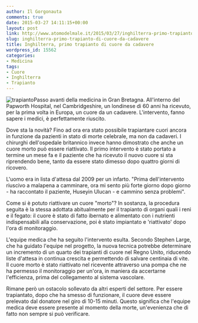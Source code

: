 ```yaml
---
author: Il Gorgonauta
comments: true
date: 2015-03-27 14:11:15+00:00
layout: post
link: http://www.atomodelmale.it/2015/03/27/inghilterra-primo-trapianto-di-cuore-da-cadavere/
slug: inghilterra-primo-trapianto-di-cuore-da-cadavere
title: Inghilterra, primo trapianto di cuore da cadavere
wordpress_id: 15562
categories:
- Medicina
tags:
- Cuore
- Inghilterra
- Trapianto
---
```


![trapianto](http://www.atomodelmale.it/wp-content/uploads/2015/03/trapianto-300x200.jpg)Passo avanti della medicina in Gran Bretagna. All'interno del Papworth Hospital, nel Cambridgeshire, un londinese di 60 anni ha ricevuto, per la prima volta in Europa, un cuore da un cadavere. L'intervento, fanno sapere i medici, è perfettamente riuscito.

Dove sta la novità? Fino ad ora era stato possibile trapiantare cuori ancora in funzione da pazienti in stato di morte celebrale, ma non da cadaveri. I chirurghi dell'ospedale britannico invece hanno dimostrato che anche un cuore morto può essere riattivato. Il primo intervento è stato portato a termine un mese fa e il paziente che ha ricevuto il nuovo cuore si sta riprendendo bene, tanto da essere stato dimesso dopo quattro giorni di ricovero.

L'uomo era in lista d'attesa dal 2009 per un infarto. "Prima dell'intervento riuscivo a malapena a camminare, ora mi sento più forte giorno dopo giorno - ha raccontato il paziente, Huseyin Ulucan - e cammino senza problemi".


Come si è potuto riattivare un cuore "morto"? In sostanza, la procedura seguita è la stessa adottata abitualmente per il trapianto di organi quali i reni e il fegato: il cuore è stato di fatto ibernato e alimentato con i nutrienti indispensabili alla conservazione, poi è stato impiantato e 'riattivato' dopo l'ora di monitoraggio.

L'equipe medica che ha seguito l'intervento esulta. Secondo Stephen Large, che ha guidato l'equipe nel progetto, la nuova tecnica potrebbe determinare un incremento di un quarto dei trapianti di cuore nel Regno Unito, riducendo liste d'attesa in continua crescita e permettendo di salvare centinaia di vite. Il cuore morto è stato riattivato nel ricevente attraverso una pompa che ne ha permesso il monitoraggio per un'ora, in maniera da accertarne l'efficienza, prima del collegamento al sistema vascolare.

Rimane però un ostacolo sollevato da altri esperti del settore. Per essere trapiantato, dopo che ha smesso di funzionare, il cuore deve essere prelevato dal donatore nel giro di 10-15 minuti. Questo significa che l'equipe medica deve essere presente al momento della morte, un'evenienza che di fatto non sempre si può verificare.
